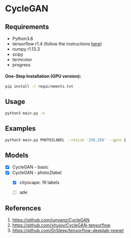 # CycleGAN

## Requirements

* Python3.6
* tensorflow r1.4 (follow the instructions [here](https://github.com/mind/wheels#versions))
* numpy r1.13.3
* scipy
* termcolor
* progress

#### One-Step Installation (GPU version):

```sh
pip install -r requirements.txt
```

## Usage

```sh
python3 main.py -h
```

## Examples

```sh
python3 main.py PHOTO2LABEL --resize '256,256' --gpus 1
```

## Models

- [x] CycleGAN - basic
- [x] CycleGAN - photo2label
    - [x] cityscape: 19 labels
    - [ ] ade


## References

1. https://github.com/junyanz/CycleGAN
2. https://github.com/xhujoy/CycleGAN-tensorflow
3. https://github.com/DrSleep/tensorflow-deeplab-resnet

